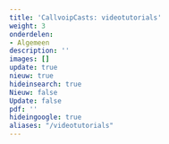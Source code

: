 ```yaml
---
title: 'CallvoipCasts: videotutorials'
weight: 3
onderdelen:
- Algemeen
description: ''
images: []
update: true
nieuw: true
hideinsearch: true
Nieuw: false
Update: false
pdf: ''
hideingoogle: true
aliases: "/videotutorials"
---
```

